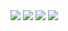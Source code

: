<img src="https://i.ibb.co/pXbSsP6/Screenshot-2021-07-12-14-31-49-174-com-whatsapp-2.png"/>
<img src="https://i.ibb.co/mH4pZLP/Screenshot-2021-07-12-14-31-53-661-com-whatsapp-2.png"/>
<img src="https://i.ibb.co/vs2rV9F/Screenshot-2021-07-12-14-32-03-556-com-whatsapp-2.png"/>
<img src="https://i.ibb.co/YPSXFvQ/Screenshot-2021-07-12-14-32-08-322-com-whatsapp.png"/>

